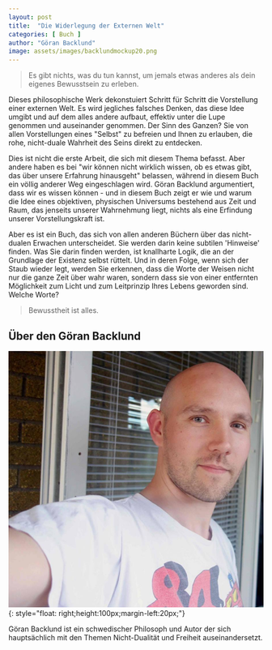 ```yaml
---
layout: post
title:  "Die Widerlegung der Externen Welt"
categories: [ Buch ]
author: "Göran Backlund"
image: assets/images/backlundmockup20.png
---
```


>Es gibt nichts, was du tun kannst, um jemals etwas anderes als dein eigenes Bewusstsein zu erleben.


Dieses philosophische Werk dekonstuiert Schritt für Schritt die Vorstellung einer externen Welt. Es wird jegliches falsches Denken, das diese Idee umgibt und auf dem alles andere aufbaut, effektiv unter die Lupe genommen und auseinander genommen. Der Sinn des Ganzen? Sie von allen Vorstellungen eines "Selbst" zu befreien und Ihnen zu erlauben, die rohe, nicht-duale Wahrheit des Seins direkt zu entdecken.

Dies ist nicht die erste Arbeit, die sich mit diesem Thema befasst. Aber andere haben es bei "wir können nicht wirklich wissen, ob es etwas gibt, das über unsere Erfahrung hinausgeht" belassen, während in diesem Buch ein völlig anderer Weg eingeschlagen wird. Göran Backlund argumentiert, dass wir es wissen können - und in diesem Buch zeigt er wie und warum die Idee eines objektiven, physischen Universums bestehend aus Zeit und Raum, das jenseits unserer Wahrnehmung liegt, nichts als eine Erfindung unserer Vorstellungskraft ist.

Aber es ist ein Buch, das sich von allen anderen Büchern über das nicht-dualen Erwachen unterscheidet. Sie werden darin keine subtilen 'Hinweise' finden. Was Sie darin finden werden, ist knallharte Logik, die an der Grundlage der Existenz selbst rüttelt. Und in deren Folge, wenn sich der Staub wieder legt, werden Sie erkennen, dass die Worte der Weisen nicht nur die ganze Zeit über wahr waren, sondern dass sie von einer entfernten Möglichkeit zum Licht und zum Leitprinzip Ihres Lebens geworden sind. Welche Worte?

>Bewusstheit ist alles.

## Über den Göran Backlund

![Göran Backlund](/assets/images/goran_backlund.png){: style="float: right;height:100px;margin-left:20px;"}


Göran Backlund ist ein schwedischer Philosoph und Autor der sich hauptsächlich mit den Themen Nicht-Dualität und Freiheit auseinandersetzt.

